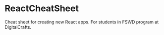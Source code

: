# ReactCheatSheet
Cheat sheet for creating new React apps. For students in FSWD program at DigitalCrafts. 
